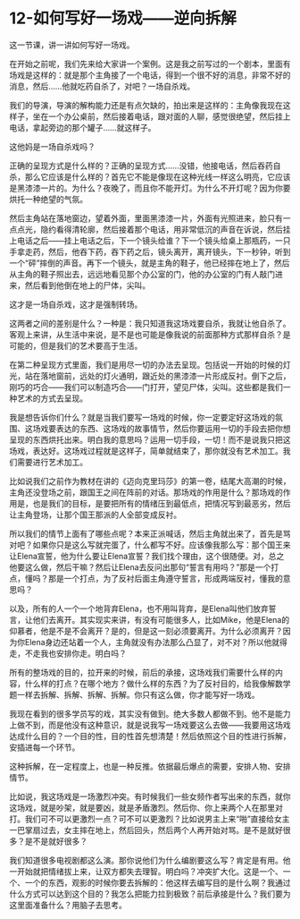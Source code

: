# 12-如何写好一场戏——逆向拆解

这一节课，讲一讲如何写好一场戏。

在开始之前呢，我们先来给大家讲一个案例。这是我之前写过的一个剧本，里面有场戏是这样的：就是那个主角接了一个电话，得到一个很不好的消息，非常不好的消息，然后……他就吃药自杀了，对吧？一场自杀戏。

我们的导演，导演的解构能力还是有点欠缺的，拍出来是这样的：主角像我现在这样子，坐在一个办公桌前，然后接着电话，跟对面的人聊，感觉很绝望，然后挂上电话，拿起旁边的那个罐子……就这样子。

这他妈是一场自杀戏吗？

正确的呈现方式是什么样的？正确的呈现方式……没错，他接电话，然后吞药自杀，那么它应该是什么样的？首先它不能是像现在这种光线一样这么明亮，它应该是黑漆漆一片的。为什么？夜晚了，而且你不能开灯。为什么不开灯呢？因为你要烘托一种绝望的气氛。

然后主角站在落地窗边，望着外面，里面黑漆漆一片，外面有光照进来，脸只有一点点光，隐约看得清轮廓，然后接着那个电话，用非常低沉的声音在诉说，然后挂上电话之后——挂上电话之后，下一个镜头给谁？下一个镜头给桌上那瓶药，一只手拿走药，然后，他吞下药，吞下药之后，镜头离开，离开镜头，下一秒钟，听到一个“砰”摔倒的声音。再下一个镜头，就是主角的鞋子，他已经摔在地上了，然后从主角的鞋子照出去，远远地看见那个办公室的门，他的办公室的门有人敲门进来，然后看到他倒在地上的尸体，尖叫。

这才是一场自杀戏，这才是强制转场。

这两者之间的差别是什么？一种是：我只知道我这场戏要自杀，我就让他自杀了。客观上来讲，从生活中来说，是不是也可能是像我说的前面那种方式那样自杀？是可能的，但是我们的艺术要高于生活。

在第二种呈现方式里面，我们是用尽一切的办法去呈现。包括说一开始的时候的灯光，站在落地窗前，远处的灯火通明，跟近处的黑漆漆一片形成反衬。倒下之后，刚巧的巧合——我们可以制造巧合——门打开，望见尸体，尖叫。这些都是我们一种艺术的方式去呈现。

我是想告诉你们什么？就是当我们要写一场戏的时候，你一定要定好这场戏的氛围、这场戏要表达的东西、这场戏的故事情节，然后你要运用一切的手段去把你想呈现的东西烘托出来。明白我的意思吗？运用一切手段，一切！而不是说我只把这场戏，表达好。这场戏过程就是这样子，简单就结束了，那你就没有艺术加工。我们需要进行艺术加工。

比如说我们之前作为教材在讲的《迈向克里玛莎》的第一卷，结尾大高潮的时候，主角还没登场之前，跟国王之间在阵前的对话。那场戏的作用是什么？那场戏的作用是，也是我们的目标，是要把所有的情绪压到最低点，把情况写到最恶劣，然后让主角登场，让那个国王那派的人全部变成反衬。

所以我们的情节上面有了哪些点呢？本来正派喊话，然后主角就出来了，首先是骂对吧？如果你只是这么写就完蛋了，什么都写不好。应该像我那么写：那个国王来让Elena宣誓，他为什么要让Elena宣誓？我们找个理由，这个很随便。对，总之他要这么做，然后干嘛？然后让Elena去反问出那句“誓言有用吗？”那是一个打点，懂吗？那是一个打点，为了反衬后面主角遵守誓言，形成两端反衬，懂我的意思吗？

以及，所有的人一个一个地背弃Elena，也不用叫背弃，是Elena叫他们放弃誓言，让他们去离开。其实现实来讲，有没有可能很多人，比如Mike，他是Elena的仰慕者，他是不是不会离开？是的，但是这一刻必须要离开。为什么必须离开？因为你Elena身边还站着一个人，主角就没有办法那么凸显了，对不对？所以他就得走，不走我也安排你走。明白吗？

所有的整场戏的目的，拉开来的时候，前后的承接，这场戏我们需要什么样的内容，什么样的打点？在哪个地方？做什么样的东西？为了反衬目的，给我像解数学题一样去拆解、拆解、拆解、拆解。你只有这么做，你才能写好一场戏。

我现在看到的很多学员写的戏，其实没有做到。绝大多数人都做不到。他不是能力上做不到，而是他没有这种意识，就是说我写一场戏要这么去做——我要用这场戏达成什么目的？一个目的性，目的性首先想清楚！然后依照这个目的性进行拆解，安插进每一个环节。

这种拆解，在一定程度上，也是一种反推。依据最后爆点的需要，安排人物、安排情节。

比如说，我这场戏是一场激烈冲突。有时候我们一些女频作者写出来的东西，就你这场戏，就是吵架，就是要凶，就是矛盾激烈。然后你、你上来两个人在那里对打。我们可不可以更激烈一点？可不可以更激烈？比如说男主上来“啪”直接给女主一巴掌扇过去，女主摔在地上，然后回头，然后两个人再开始对骂。是不是就好很多？是不是就好很多？

我们知道很多电视剧都这么演。那你说他们为什么编剧要这么写？肯定是有用。他一开始就把情绪拔上来，让双方都失去理智。明白吗？冲突扩大化。这是一个、一个、一个的东西，观影的时候你要去拆解的：他这样去编写目的是什么啊？我通过什么方式可以达到这个目的？我怎么把能力拉到极致？前后承接是什么？我们要为这里面准备什么？用脑子去思考。
